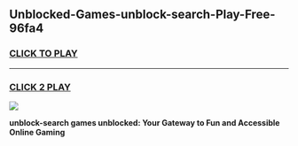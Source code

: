 
## Unblocked-Games-unblock-search-Play-Free-96fa4
<h3>
<a href="https://premium76.site?title=unblock-search&ref=21A">CLICK TO PLAY</a></h3>
<hr>

<h3>
<a href="https://premium76.site?title=unblock-search&ref=21A">CLICK 2 PLAY</a>
  
</h3>

<a href="https://premium76.site?title=unblock-search&ref=21A"><img src="https://clearcache.store/games.png"></a>


**unblock-search games unblocked: Your Gateway to Fun and Accessible Online Gaming**
